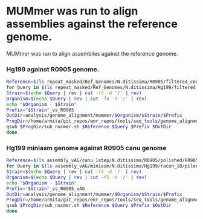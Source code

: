 # MUMmer was run to align assemblies against the reference genome.

MUMmer was run to align assemblies against the reference genome.

### Hg199 against R0905 genome.

```bash
Reference=$(ls repeat_masked/Ref_Genomes/N.ditissima/R0905/filtered_contigs/R0905_contigs_unmasked.fa)
for Query in $(ls repeat_masked/Ref_Genomes/N.ditissima/Hg199/filtered_contigs/Hg199_contigs_unmasked.fa); do
Strain=$(echo $Query | rev | cut -f3 -d '/' | rev)
Organism=$(echo $Query | rev | cut -f4 -d '/' | rev)
echo "$Organism - $Strain"
Prefix="$Strain"_vs_R0905
OutDir=analysis/genome_alignment/mummer/$Organism/$Strain/$Prefix
ProgDir=/home/armita/git_repos/emr_repos/tools/seq_tools/genome_alignment/MUMmer
qsub $ProgDir/sub_nucmer.sh $Reference $Query $Prefix $OutDir
done
```

### Hg199 miniasm genome against R0905 canu genome

```bash
Reference=$(ls assembly_vAG/canu_1step/N.ditissima/R0905/polished/R0905_pilon10_renamed.fasta)
for Query in $(ls assembly_vAG/miniasm/N.ditissima/Hg199/racon_10/pilon/Hg199_pilon10_renamed.fasta); do
Strain=$(echo $Query | rev | cut -f4 -d '/' | rev)
Organism=$(echo $Query | rev | cut -f5 -d '/' | rev)
echo "$Organism - $Strain"
Prefix="$Strain"_vs_R0905_vAG
OutDir=analysis/genome_alignment/mummer/$Organism/$Strain/$Prefix
ProgDir=/home/armita/git_repos/emr_repos/tools/seq_tools/genome_alignment/MUMmer
qsub $ProgDir/sub_nucmer.sh $Reference $Query $Prefix $OutDir
done
```
